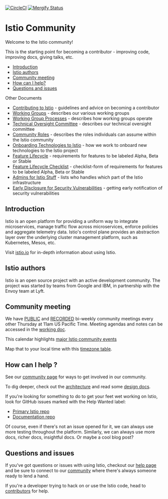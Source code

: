 [![CircleCI](https://circleci.com/gh/istio/community.svg?style=svg)](https://circleci.com/gh/istio/community)
[![Mergify Status](https://gh.mergify.io/badges/istio/community.png?style=cut)](https://mergify.io)

# Istio Community

Welcome to the Istio community!

This is the starting point for becoming a contributor - improving code, improving docs, giving talks, etc.

- [Introduction](#introduction)
- [Istio authors](#istio-authors)
- [Community meeting](#community-meeting)
- [How can I help?](#how-can-i-help-)
- [Questions and issues](#questions-and-issues)

Other Documents

- [Contributing to Istio](CONTRIBUTING.md) - guidelines and advice on becoming a contributor
- [Working Groups](WORKING-GROUPS.md) - describes our various working groups
- [Working Group Processes](WORKING-GROUP-PROCESSES.md) - describes how working groups operate
- [Technical Oversight Committee](TECH-OVERSIGHT-COMMITTEE.md) - describes our technical oversight committee
- [Community Roles](ROLES.md) - describes the roles individuals can assume within the Istio community
- [Onboarding Technologies to Istio](ONBOARDING-TECH-TO-ISTIO.md) - how we work to onboard new technologies to the Istio project
- [Feature Lifecycle](FEATURE-LIFECYCLE.md) - requirements for features to be labeled Alpha, Beta or Stable
- [Feature Lifecycle Checklist](FEATURE-LIFECYCLE-CHECKLIST.md) - checklist-form of requirements for features to be labeled Alpha, Beta or Stable
- [Admins for Istio Stuff](ADMINS-FOR-ISTIO.md) - lists who handles which part of the Istio infrastructure
- [Early Disclosure for Security Vulnerabilities](EARLY-DISCLOSURE.md) - getting early notification of security vulnerabilities 

## Introduction

Istio is an open platform for providing a uniform way to integrate
microservices, manage traffic flow across microservices, enforce policies
and aggregate telemetry data. Istio's control plane provides an abstraction
layer over the underlying cluster management platform, such as Kubernetes,
Mesos, etc.

Visit [istio.io](https://istio.io) for in-depth information about using Istio.

## Istio authors

Istio is an open source project with an active development community. The project was started
by teams from Google and IBM, in partnership with the Envoy team at Lyft.

## Community meeting

We have [PUBLIC](https://zoom.us/j/986657835) and [RECORDED](https://www.youtube.com/channel/UC-zVlo1F3mUbExQ96fABWcQ) bi-weekly community meetings every other Thursday at 11am US Pacific Time. Meeting agendas and notes can be accessed in the [working doc](http://bit.ly/istiocommunitymeet).

This calendar highlights [major Istio community events](https://calendar.google.com/calendar/embed?src=i10ogf58krfbrsjai5qi16g4do%40group.calendar.google.com&ctz=America%2FLos_Angeles)

Map that to your local time with this [timezone table](https://www.google.com/search?q=1100+am+in+pst&hl=en).

## How can I help ?

See our [community page](https://istio.io/about/community/) for ways to get involved
in our community.

To dig deeper, check out the [architecture](https://istio.io/docs/concepts/what-is-istio/#architecture)
and read some [design docs](./CONTRIBUTING.md#design-documents).

If you're looking for something to do to get your feet wet working on Istio, look for GitHub issues
marked with the Help Wanted label:

- [Primary Istio repo](https://github.com/istio/istio/issues?q=is%3Aopen+is%3Aissue+label%3A%22community%2Fhelp+wanted%22)
- [Documentation repo](https://github.com/istio/istio.io/issues?q=is%3Aopen+is%3Aissue+label%3A%22help+wanted%22)

Of course, even if there's not an issue opened for it, we can always use more
testing throughout the platform. Similarly, we can always use more docs, richer docs,
insightful docs. Or maybe a cool blog post?

## Questions and issues

If you've got questions or issues with using Istio, checkout our [help page](https://istio.io/help/)
and be sure to connect to our [community](https://istio.io/about/community/) where there's always
someone ready to lend a hand.

If you're a developer trying to hack on or use the Istio code, head to
[contributors](https://discuss.istio.io/c/contributors) for help.

